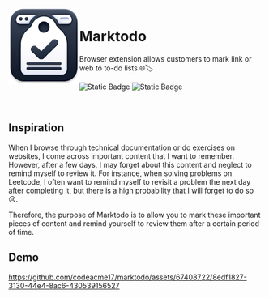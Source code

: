 <br />

<img align="left" width="140" src="/docs/logo.png"/>

<h1 >Marktodo</h1>

Browser extension allows customers to mark link or web to to-do lists 🌐🏷️

![Static Badge](https://img.shields.io/badge/中文文档-%23242D3E?style=flat&labelColor=%23242D3E&logo=microsofttranslator)
![Static Badge](https://img.shields.io/badge/License-MIT-%23242D3E?style=flat&labelColor=%23242D3E)


<br />

## Inspiration

When I browse through technical documentation or do exercises on websites, I come across important content that I want to remember. However, after a few days, I may forget about this content and neglect to remind myself to review it. For instance, when solving problems on Leetcode, I often want to remind myself to revisit a problem the next day after completing it, but there is a high probability that I will forget to do so 😢.

Therefore, the purpose of Marktodo is to allow you to mark these important pieces of content and remind yourself to review them after a certain period of time.


## Demo

https://github.com/codeacme17/marktodo/assets/67408722/8edf1827-3130-44e4-8ac6-430539156527

<!--
<p align="center">
  <img width="170" src="https://extensionworkshop.com/assets/img/documentation/publish/get-the-addon-178x60px.dad84b42.png"/>
</p>
-->

